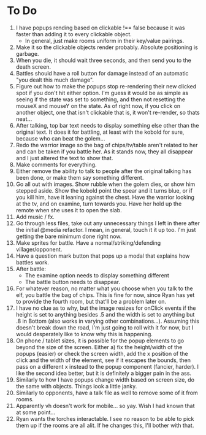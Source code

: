 # To Do

1. I have popups rending based on clickable !== false because it was faster than adding it to every clickable object.
    * In general, just make rooms uniform in their key/value pairings.
2. Make it so the clickable objects render probably.  Absolute positioning is garbage.
3. When you die, it should wait three seconds, and then send you to the death screen.
4. Battles should have a roll button for damage instead of an automatic "you dealt this much damage".  
5. Figure out how to make the popups stop re-rendering their new clicked spot if you don't hit either option.  I'm guess it would be as simple as seeing if the state was set to something, and then not resetting the mouseX and mouseY on the state.  As of right now, if you click on another object, one that isn't clickable that is, it won't re-render, so thats neat...
6. After talking, top bar text needs to display something else other than the original text.  It does it for battling, at least with the kobold for sure, because who can beat the golem...
7. Redo the warrior image so the bag of chips/tv/table aren't related to her and can be taken if you battle her.  As it stands now, they all
disappear and I just altered the text to show that.
8. Make comments for everything.
9. Either remove the ability to talk to people after the original talking has been done, or make them say something different.
10. Go all out with images.  Show rubble when the golem dies, or show him stepped aside.  Show the kobold point the spear and it turns blue, or if you kill him, have it leaning against the chest.  Have the warrior looking at the tv, and on examine, turn towards you.  Have her hold up the remote when she uses it to open the slab.
11. Add music / fx.  
12. Go through less files, take out any unnecessary things I left in there after the initial @media refactor.  I mean, in general, touch it it up too.  I'm just getting the bare minimum done right now.
13. Make sprites for battle.  Have a normal/striking/defending villager/opponent.
14. Have a question mark button that pops up a modal that explains how battles work.
15. After battle:
    * The examine option needs to display something different
    * The battle button needs to disappear.
16. For whatever reason, no matter what you choose when you talk to the elf, you battle the bag of chips.  This is fine for now, since Ryan has yet to provide the fourth room, but that'll be a problem later on.
17. I have no clue as to why, but the image resizes for onClick events if the height is set to anything besides .5 and the width is set to anything but .8 in Bottom (also works in varying other combinations...).  Assuming this doesn't break down the road, I'm just going to roll with it for now, but I would desperately like to know why this is happening.
18. On phone / tablet sizes, it is possible for the popup elements to go beyond the size of the screen.  Either a) fix the height/width of the popups (easier) or check the screen width, add the x position of the click and the width of the element, see if it escapes the bounds, then pass on a different x instead to the popup component (fancier, harder).  I like the second idea better, but it is definitely a bigger pain in the ass.
19. Similarly to how I have popups change width based on screen size, do the same with objects.  Things look a little janky.
20. Similarly to opponents, have a talk file as well to remove some of it from rooms.
21. Apparently vh doesn't work for mobile... so yay.  Wish I had known that at some point...
22. Ryan wants the torches interactable.  I see no reason to be able to pick them up if the rooms are all alit.  If he changes this, I'll bother with that.



    